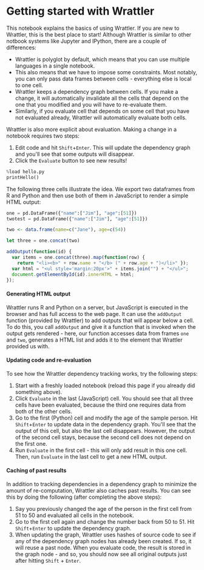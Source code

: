 # Getting started with Wrattler

This notebook explains the basics of using Wrattler. If you are new to
Wrattler, this is the best place to start!
Although Wrattler is similar to other notbook systems like Jupyter and IPython, 
there are a couple of differences:

 - Wrattler is polyglot by default, which means that you can use multiple languages
   in a single notebook. 
 - This also means that we have to impose
   some constraints. Most notably, you can only pass data frames between cells - 
   everything else is local to one cell.
 - Wrattler keeps a dependency graph between cells. If you make a change, it will
   automatically invalidate all the cells that depend on the one that you modified
   and you will have to re-evaluate them. 
 - Similarly, if you evaluate cell that
   depends on some cell that you have not evaluated already, Wrattler will automatically
   evaluate both cells.

Wrattler is also more explicit about evaluation. Making a change in a notebook requires
two steps:

 1. Edit code and hit `Shift`+`Enter`. This will update the dependency graph and you'll
    see that some outputs will disappear.
 2. Click the `Evaluate` button to see new results!

```python
%load hello.py
printHello()
```

The following three cells illustrate the idea. We export two dataframes from R and Python
and then use both of them in JavaScript to render a simple HTML output:

```python
one = pd.DataFrame({"name":["Jim"], "age":[51]})
twotest = pd.DataFrame({"name":["Jim"], "age":[51]})
```

```r
two <- data.frame(name=c("Jane"), age=c(54))
```

```javascript
let three = one.concat(two)
```

```javascript
addOutput(function(id) {
  var items = one.concat(three).map(function(row) { 
    return "<li><b>" + row.name + "</b> (" + row.age + ")</li>" });
  var html = "<ul style='margin:20px'>" + items.join("") + "</ul>";
  document.getElementById(id).innerHTML = html;
});
```

#### Generating HTML output

Wrattler runs R and Python on a server, but JavaScript is executed in the browser and has
full access to the web page. It can use the `addOutput` function (provided by Wrattler) to
add outputs that will appear below a cell. To do this, you call `addOutput` and give it a
function that is invoked when the output gets rendered - here, our function accesses data
from frames `one` and `two`, generates a HTML list and adds it to the element that Wrattler
provided us with.

#### Updating code and re-evaluation

To see how the Wrattler dependency tracking works, try the following steps:

 1. Start with a freshly loaded notebook (reload this page if you already did something above).
 2. Click `Evaluate` in the last (JavaScript) cell. You should see that all three cells have
    been evaluated, because the third one requires data from both of the other cells.
 3. Go to the first (Python) cell and modify the age of the sample person. Hit `Shift`+`Enter`
    to update data in the dependency graph. You'll see that the output of this cell, but
    also the last cell disappears. However, the output of the second cell stays, because the
    second cell does not depend on the first one.
 4. Run `Evaluate` in the first cell - this will only add result in this one cell. Then, run
    `Evaluate` in the last cell to get a new HTML output. 

#### Caching of past results

In addition to tracking dependencies in a dependency graph to minimize the amount
of re-computation, Wrattler also caches past results. You can see this by doing the
following (after completing the above steps):

 1. Say you previously changed the age of the person in the first cell from 51 to 50
    and evaluated all cells in the notebook.
 2. Go to the first cell again and change the number back from 50 to 51. Hit `Shift`+`Enter`
    to update the dependency graph.
 3. When updating the graph, Wrattler uses hashes of source code to see if any of the
    dependency graph nodes has already been created. If so, it will reuse a past node.
    When you evaluate code, the result is stored in the graph node - and so, you should
    now see all original outputs just after hitting  `Shift` + `Enter`.